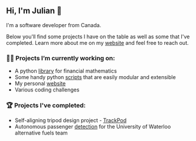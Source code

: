 ## Hi, I'm Julian 👋

I'm a software developer from Canada. <!-- I work at [D2L](https://github.com/Brightspace). -->

Below you'll find some projects I have on the table as well as some that I've completed. Learn more about me on my [website](https://www.jpettit.ca) and feel free to reach out.

### 👨‍💻 Projects I’m currently working on:
- A python [library](https://github.com/j-pettit/pfinance) for financial mathematics
- Some handy python [scripts](https://github.com/j-pettit/useful-scripts) that are easily modular and extensible
- My personal [website](https://github.com/j-pettit/j-pettit.github.io)
- Various coding challenges

### 🏆 Projects I've completed:
- Self-aligning tripod design project - [TrackPod](https://github.com/TrackPod)
- Autonomous passenger [detection](https://github.com/j-pettit/UWAFT-passenger-detection) for the University of Waterloo alternative fuels team
